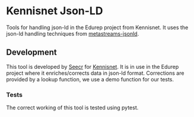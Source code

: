 # Kennisnet Json-LD

Tools for handling json-ld in the Edurep project from Kennisnet. It uses the json-ld handling techniques from [metastreams-jsonld](https://github.com/seecr/metastreams-jsonld).

## Development

This tool is developed by [Seecr](https://github.com/seecr) for [Kennisnet](https://kennisnet.nl/). It is in use in the Edurep project where it enriches/corrects data in json-ld format. Corrections are provided by a lookup function, we use a demo function for our tests.

### Tests

The correct working of this tool is tested using pytest.
